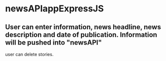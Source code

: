 # newsAPIappExpressJS

## User can enter information, news headline, news description and date of publication. Information will be pushed into "newsAPI"
user can delete stories.
